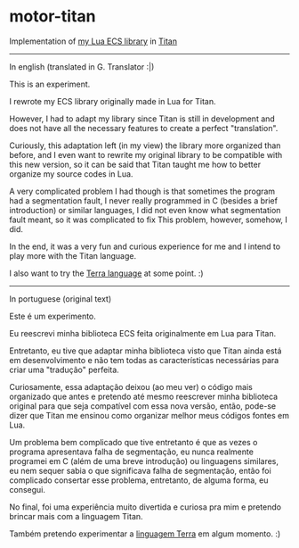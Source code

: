 # motor-titan

Implementation of [my Lua ECS library](https://github.com/Andre-LA/Motor) in [Titan](http://titan-lang.org)

---
In english (translated in G. Translator :|)

This is an experiment.

I rewrote my ECS library originally made in Lua for Titan.

However, I had to adapt my library since Titan is still in development and does not have all the necessary features to create a perfect "translation".

Curiously, this adaptation left (in my view) the library more organized than before, and I even want to rewrite my original library to be compatible with this new version, so it can be said that Titan taught me how to better organize my source codes in Lua.

A very complicated problem I had though is that sometimes the program had a segmentation fault, I never really programmed in C (besides a brief introduction) or similar languages, I did not even know what segmentation fault meant, so it was complicated to fix This problem, however, somehow, I did.

In the end, it was a very fun and curious experience for me and I intend to play more with the Titan language.

I also want to try the [Terra language](http://terralang.org/) at some point. :)

---

In portuguese (original text)

Este é um experimento.

Eu reescrevi minha biblioteca ECS feita originalmente em Lua para Titan.

Entretanto, eu tive que adaptar minha biblioteca visto que Titan ainda está em desenvolvimento e não tem todas as características necessárias para criar uma "tradução" perfeita.

Curiosamente, essa adaptação deixou (ao meu ver) o código mais organizado que antes e pretendo até mesmo reescrever minha biblioteca original para que seja compatível com essa nova versão, então, pode-se dizer que Titan me ensinou como organizar melhor meus códigos fontes em Lua.

Um problema bem complicado que tive entretanto é que as vezes o programa apresentava falha de segmentação, eu nunca realmente programei em C (além de uma breve introdução) ou linguagens similares, eu nem sequer sabia o que significava falha de segmentação, então foi complicado consertar esse problema, entretanto, de alguma forma, eu consegui.

No final, foi uma experiência muito divertida e curiosa pra mim e pretendo brincar mais com a linguagem Titan. 

Também pretendo experimentar a [linguagem Terra](http://terralang.org/) em algum momento. :)
